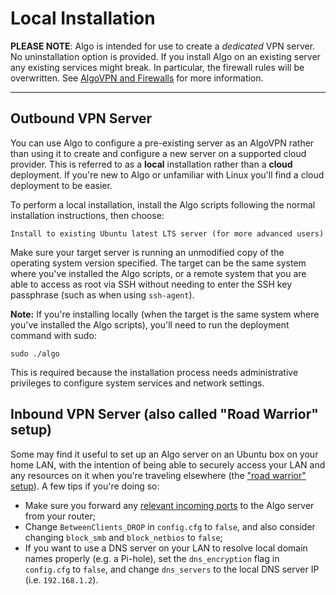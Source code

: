 # Local Installation

**PLEASE NOTE**: Algo is intended for use to create a _dedicated_ VPN server. No uninstallation option is provided. If you install Algo on an existing server any existing services might break. In particular, the firewall rules will be overwritten. See [AlgoVPN and Firewalls](/docs/firewalls.md) for more information.

------

## Outbound VPN Server

You can use Algo to configure a pre-existing server as an AlgoVPN rather than using it to create and configure a new server on a supported cloud provider. This is referred to as a **local** installation rather than a **cloud** deployment. If you're new to Algo or unfamiliar with Linux you'll find a cloud deployment to be easier.

To perform a local installation, install the Algo scripts following the normal installation instructions, then choose:

```
Install to existing Ubuntu latest LTS server (for more advanced users)
```

Make sure your target server is running an unmodified copy of the operating system version specified. The target can be the same system where you've installed the Algo scripts, or a remote system that you are able to access as root via SSH without needing to enter the SSH key passphrase (such as when using `ssh-agent`).

**Note:** If you're installing locally (when the target is the same system where you've installed the Algo scripts), you'll need to run the deployment command with sudo:
```
sudo ./algo
```
This is required because the installation process needs administrative privileges to configure system services and network settings.

## Inbound VPN Server (also called "Road Warrior" setup)

Some may find it useful to set up an Algo server on an Ubuntu box on your home LAN, with the intention of being able to securely access your LAN and any resources on it when you're traveling elsewhere (the ["road warrior" setup](https://en.wikipedia.org/wiki/Road_warrior_(computing))). A few tips if you're doing so:

- Make sure you forward any [relevant incoming ports](/docs/firewalls.md#external-firewall) to the Algo server from your router;
- Change `BetweenClients_DROP` in `config.cfg` to `false`, and also consider changing `block_smb` and `block_netbios` to `false`;
- If you want to use a DNS server on your LAN to resolve local domain names properly (e.g. a Pi-hole), set the `dns_encryption` flag in `config.cfg` to `false`, and change `dns_servers` to the local DNS server IP (i.e. `192.168.1.2`).
